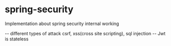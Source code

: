 # spring-security
Implementation about spring security internal working

-- different types of attack csrf, xss(cross site scripting), sql injection
-- Jwt is stateless 
